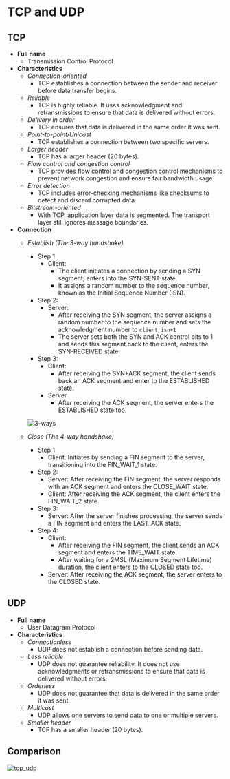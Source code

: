# TCP and UDP

## TCP
- **Full name**
   - Transmission Control Protocol
- **Characteristics**
   - *Connection-oriented*
      - TCP establishes a connection between the sender and receiver before data transfer begins.
   - *Reliable*
      - TCP is highly reliable. It uses acknowledgment and retransmissions to ensure that data is delivered without errors.
   - *Delivery in order*
      - TCP ensures that data is delivered in the same order it was sent.
   - *Point-to-point/Unicast*
      - TCP establishes a connection between two specific servers.
   - *Larger header*
      - TCP has a larger header (20 bytes).
   - *Flow control and congestion control*
      - TCP provides flow control and congestion control mechanisms to prevent network congestion and ensure fair bandwidth usage.
   - *Error detection*
      - TCP includes error-checking mechanisms like checksums to detect and discard corrupted data.
   - *Bitstream-oriented*
      - With TCP, application layer data is segmented. The transport layer still ignores message boundaries.
- **Connection**
   - *Establish (The 3-way handshake)*
      - Step 1
         - Client:
            - The client initiates a connection by sending a SYN segment, enters into the SYN-SENT state.
            - It assigns a random number to the sequence number, known as the Initial Sequence Number (ISN).
      - Step 2:
         - Server:
            - After receiving the SYN segment, the server assigns a random number to the sequence number and sets the acknowledgment number to `client_isn+1`
            - The server sets both the SYN and ACK control bits to 1 and sends this segment back to the client, enters the SYN-RECEIVED state.
      - Step 3:
         - Client:
            - After receiving the SYN+ACK segment, the client sends back an ACK segment and enter to the ESTABLISHED state.
         - Server
            - After receiving the ACK segment, the server enters the ESTABLISHED state too.

     ![3-ways](https://github.com/wuyichen24/system-design-knowledge/assets/8989447/2f0329ab-25fe-40ca-8068-50373683997b)

   - *Close (The 4-way handshake)*
      - Step 1
         - Client: Initiates by sending a FIN segment to the server, transitioning into the FIN_WAIT_1 state.
      - Step 2:
         - Server: After receiving the FIN segment, the server responds with an ACK segment and enters the CLOSE_WAIT state.
         - Client: After receiving the ACK segment, the client enters the FIN_WAIT_2 state.
      - Step 3:
         - Server: After the server finishes processing, the server sends a FIN segment and enters the LAST_ACK state.
      - Step 4:
         - Client:
            - After receiving the FIN segment, the client sends an ACK segment and enters the TIME_WAIT state.
            - After waiting for a 2MSL (Maximum Segment Lifetime) duration, the client enters to the CLOSED state too.
         - Server: After receiving the ACK segment, the server enters to the CLOSED state.

## UDP
- **Full name**
   - User Datagram Protocol
- **Characteristics**
   - *Connectionless*
      - UDP does not establish a connection before sending data.
   - *Less reliable*
      - UDP does not guarantee reliability. It does not use acknowledgments or retransmissions to ensure that data is delivered without errors.
   - *Orderless*
      - UDP does not guarantee that data is delivered in the same order it was sent.
   - *Multicast*
      - UDP allows one servers to send data to one or multiple servers.
   - *Smaller header*
      - TCP has a smaller header (20 bytes).

## Comparison
![tcp_udp](https://github.com/wuyichen24/system-design-knowledge/assets/8989447/c9357a6c-6255-4c6f-b986-c1b479152d4b)
